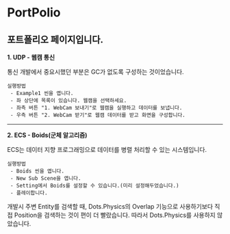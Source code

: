 # PortPolio
## 포트폴리오 페이지입니다.

**1. UDP - 웹캠 통신**

통신 개발에서 중요시했던 부분은 GC가 없도록 구성하는 것이었습니다.
    
    실행방법
     - Example1 씬을 엽니다.
     - 좌 상단에 목록이 있습니다. 웹캠을 선택하세요.
     - 좌측 버튼 "1. WebCam 보내기"로 웹캠을 실행하고 데이터를 보냅니다.
     - 우측 버튼 "2. WebCam 받기"로 웹캠 데이터를 받고 화면을 구성합니다.
---
**2. ECS - Boids(군체 알고리즘)**

ECS는 데이터 지향 프로그래밍으로 데이터를 병렬 처리할 수 있는 시스템입니다.

    실행방법
     - Boids 씬을 엽니다.
     - New Sub Scene을 엽니다.
     - Setting에서 Boids를 설정할 수 있습니다.(미리 설정해두었습니다.)
     - 플레이합니다.

개발시 주변 Entity를 검색할 때, Dots.Physics의 Overlap 기능으로 사용하기보다 직접 Position을 검색하는 것이 편이 더 빨랐습니다.
따라서 Dots.Physics를 사용하지 않았습니다.
